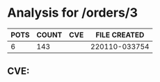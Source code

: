 # Analysis for /orders/3
| POTS | COUNT | CVE | FILE CREATED |
|---|---|---|---|
| 6 | 143 | | 220110-033754 |

## CVE: 
